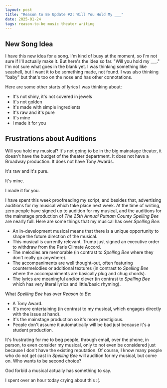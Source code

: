 ```yaml
---
layout: post
title: "Reason to Be Update #2: Will You Hold My ___"
date: 2025-01-24
tags: reason-to-be music theater writing
---
```

## New Song Idea
I have this new idea for a song. I'm kind of busy at the moment, so I'm not sure if I'll actually make it. But here's the idea so far. "Will you hold my ___." I'm not sure what goes in the blank yet. I was thinking something like seashell, but I want it to be something made, not found. I was also thinking "baby" but that's too on the nose and has other connotations. 

Here are some other starts of lyrics I was thinking about: 
- It's not shiny, it's not covered in jewels
- It's not golden
- It's made with simple ingredients
- It's raw and it's pure
- It's mine
- I made it for you

## Frustrations about Auditions
Will you hold my musical? It's not going to be in the big mainstage theater, it doesn't have the budget of the theater department. It does not have a Broadway production. It does not have Tony Awards.

It's raw and it's pure.

It's mine.

I made it for you.

I have spent this week proofreading my script, and besides that, advertising auditions for my musical which take place next week. At the time of writing, zero people have signed up to audition for my musical, and the auditions for the mainstage production of *The 25th Annual Putnam County Spelling Bee* are nearly full. Here are some things that my musical has over *Spelling Bee*:
- An in-development musical means that there is a unique opportunity to shape the future direction of the musical.
- This musical is currently relevant. Trump just signed an executive order to withdraw from the Paris Climate Accord.
- The melodies are memorable (in contrast to *Spelling Bee* where they don't really go anywhere).
- The accompaniments are well thought-out, often featuring countermelodies or additional textures (in contrast to *Spelling Bee* where the accompaniments are basically plug and chug chords).
- The lyrics are meaningful and/or clever (in contrast to *Spelling Bee* which has very literal lyrics and little/basic rhyming).

What *Spelling Bee* has over *Reason to Be*:
- A Tony Award.
- It's more entertaining (in contrast to my musical, which engages directly with the issue at hand).
- It's the mainstage production so it's more prestigious.
- People don't assume it automatically will be bad just because it's a student production.

It's frustrating for me to beg people, through email, over the phone, in person, to even consider my musical, only to not even be considered just because I don't have the existing reputation. Of course, I know many people who do not get cast in *Spelling Bee* will audition for my musical, but come on. Who wants to be second choice?

God forbid a musical actually has something to say.

I spent over an hour today crying about this :(.
